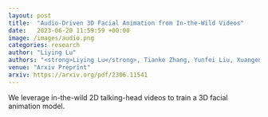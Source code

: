 ```yaml
---
layout: post
title:  "Audio-Driven 3D Facial Animation from In-the-Wild Videos"
date:   2023-06-20 11:59:59 +00:00
image: /images/audio.png
categories: research
author: "Liying Lu"
authors: "<strong>Liying Lu</strong>, Tianke Zhang, Yunfei Liu, Xuangeng Chu, Yu Li"
venue: "Arxiv Preprint"
arxiv: https://arxiv.org/pdf/2306.11541
---
```

We leverage in-the-wild 2D talking-head videos to train a 3D facial animation model.